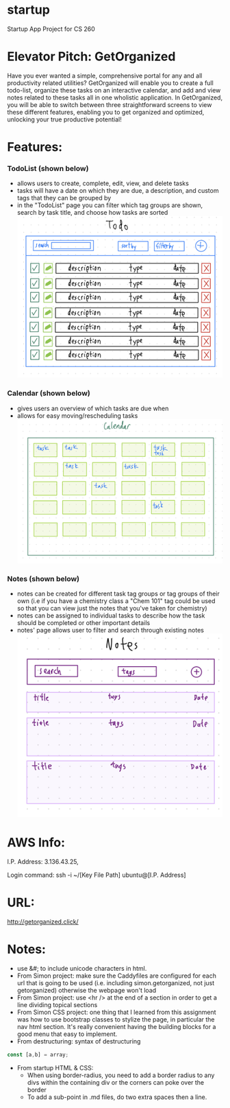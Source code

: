 # startup
Startup App Project for CS 260

# Elevator Pitch: GetOrganized
Have you ever wanted a simple, comprehensive portal for any and all productivity related utilities? GetOrganized
will enable you to create a full todo-list, organize these tasks on an interactive calendar, and add and 
view notes related to these tasks all in one wholistic application. In GetOrganized, you will be able to 
switch between three straightforward screens to view these different features, enabling you to get organized and 
optimized, unlocking your true productive potential!

# Features:
### TodoList (shown below)
- allows users to create, complete, edit, view, and delete tasks
- tasks will have a date on which they are due, a description, and custom tags that they can be grouped by
- in the "TodoList" page you can filter which tag groups are shown, search by task title, and choose how tasks are sorted
![todolist sketch](https://github.com/TheGreengo/startup/blob/main/tasks_sketch.jpg?raw=true)

### Calendar (shown below)
- gives users an overview of which tasks are due when
- allows for easy moving/rescheduling tasks
![calendar sketch](https://github.com/TheGreengo/startup/blob/main/calendar_sketch.jpeg)

### Notes (shown below)
- notes can be created for different task tag groups or tag groups of their own (i.e if you have a chemistry class a "Chem 101" tag could be used so that you can view just the notes that you've taken for chemistry)
- notes can be assigned to individual tasks to describe how the task should be completed or other important details
- notes' page allows user to filter and search through existing notes
![notes sketch](https://github.com/TheGreengo/startup/blob/main/note_sketch.jpg?raw=true)

# AWS Info:
I.P. Address: 3.136.43.25,

Login command: ssh -i ~/[Key File Path] ubuntu@[I.P. Address]

# URL:
http://getorganized.click/

# Notes:
- use &#; to include unicode characters in html.
- From Simon project: make sure the Caddyfiles are configured for each url that is going to be used (i.e. including simon.getorganized, not just getorganized) otherwise the webpage won't load
- From Simon project: use \<hr \/> at the end of a section in order to get a line dividing topical sections
- From Simon CSS project: one thing that I learned from this assignment was how to use bootstrap classes to stylize the page, in particular the nav html section. It's really convenient having the building blocks for a good menu that easy to implement.
- From destructuring: syntax of destructuring 
```javascript
const [a,b] = array;
``` 
- From startup HTML & CSS:
  - When using border-radius, you need to add a border radius to any divs within the containing div or the corners can poke over the border
  - To add a sub-point in .md files, do two extra spaces then a line.
